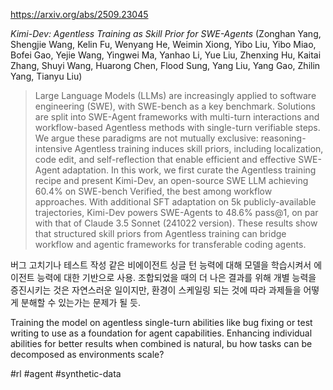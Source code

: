 https://arxiv.org/abs/2509.23045

*Kimi-Dev: Agentless Training as Skill Prior for SWE-Agents* (Zonghan Yang, Shengjie Wang, Kelin Fu, Wenyang He, Weimin Xiong, Yibo Liu, Yibo Miao, Bofei Gao, Yejie Wang, Yingwei Ma, Yanhao Li, Yue Liu, Zhenxing Hu, Kaitai Zhang, Shuyi Wang, Huarong Chen, Flood Sung, Yang Liu, Yang Gao, Zhilin Yang, Tianyu Liu)

> Large Language Models (LLMs) are increasingly applied to software engineering (SWE), with SWE-bench as a key benchmark. Solutions are split into SWE-Agent frameworks with multi-turn interactions and workflow-based Agentless methods with single-turn verifiable steps. We argue these paradigms are not mutually exclusive: reasoning-intensive Agentless training induces skill priors, including localization, code edit, and self-reflection that enable efficient and effective SWE-Agent adaptation. In this work, we first curate the Agentless training recipe and present Kimi-Dev, an open-source SWE LLM achieving 60.4\% on SWE-bench Verified, the best among workflow approaches. With additional SFT adaptation on 5k publicly-available trajectories, Kimi-Dev powers SWE-Agents to 48.6\% pass@1, on par with that of Claude 3.5 Sonnet (241022 version). These results show that structured skill priors from Agentless training can bridge workflow and agentic frameworks for transferable coding agents.

버그 고치기나 테스트 작성 같은 비에이전트 싱글 턴 능력에 대해 모델을 학습시켜서 에이전트 능력에 대한 기반으로 사용. 조합되었을 때의 더 나은 결과를 위해 개별 능력을 증진시키는 것은 자연스러운 일이지만, 환경이 스케일링 되는 것에 따라 과제들을 어떻게 분해할 수 있는가는 문제가 될 듯.

Training the model on agentless single-turn abilities like bug fixing or test writing to use as a foundation for agent capabilities. Enhancing individual abilities for better results when combined is natural, bu how tasks can be decomposed as environments scale?

#rl #agent #synthetic-data 